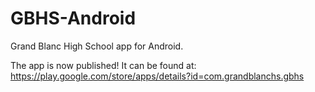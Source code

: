GBHS-Android
============

Grand Blanc High School app for Android.

The app is now published! It can be found at: https://play.google.com/store/apps/details?id=com.grandblanchs.gbhs
